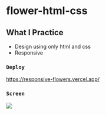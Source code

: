 # flower-html-css

## What I Practice
- Design using only html and css
- Responsive


### `Deploy`

https://responsive-flowers.vercel.app/

### `Screen`

![](screen.gif)